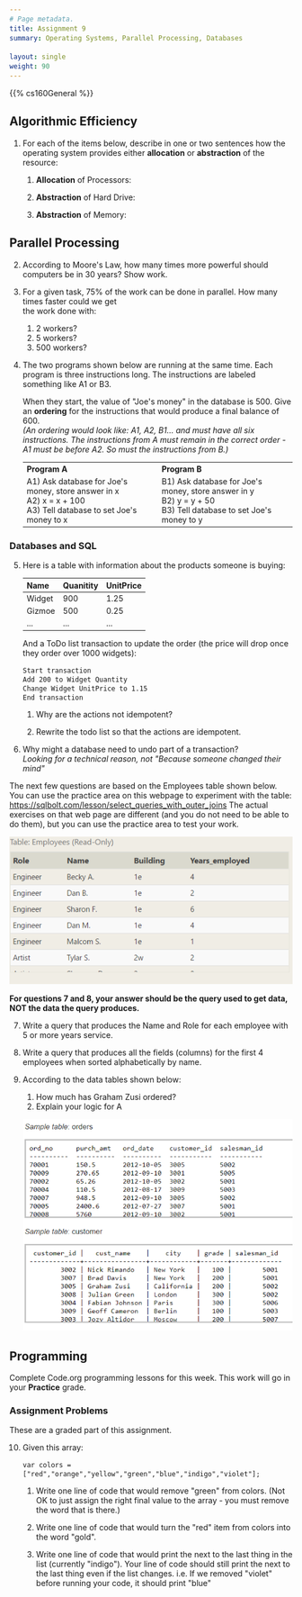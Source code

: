 ```yaml
---
# Page metadata.
title: Assignment 9
summary: Operating Systems, Parallel Processing, Databases

layout: single
weight: 90
---
```


{{% cs160General %}}

## Algorithmic Efficiency

1. For each of the items below, describe in one or two sentences how the operating system provides
either **allocation** or **abstraction** of the resource:
    1. **Allocation** of Processors:

    1. **Abstraction** of Hard Drive:

    1. **Abstraction** of Memory:

## Parallel Processing

2. According to Moore's Law, how many times more powerful should computers be in 30 years? Show work.

1. For a given task, 75% of the work can be done in parallel. How many times faster could we get\
the work done with:
    1. 2 workers?
    1. 5 workers?
    1. 500 workers?

1. The two programs shown below are running at the same time. Each program is three instructions
long. The instructions are labeled something like A1 or B3.  

    When they start, the value of "Joe's
    money" in the database is 500. Give an **ordering** for the instructions
    that would produce a final balance of 600.  
    *(An ordering would look like: A1, A2, B1… and must have all six instructions. The instructions from
    A must remain in the correct order - A1 must be before A2. So must the instructions from B.)*

    <table>
    <tr><th>Program A</th><th>Program B</th></tr>
    <tr><td>
    A1) Ask database for Joe's money, store answer in x<br>
    A2) x = x + 100<br>
    A3) Tell database to set Joe's money to x<br>
    </td>
    <td>
    B1) Ask database for Joe's money, store answer in y<br>
    B2) y = y + 50<br>
    B3) Tell database to set Joe's money to y<br>
    </td></tr>
    </table>

### Databases and SQL

5.  Here is a table with information about the products someone is buying:

    | Name | Quanitity | UnitPrice   |
    |-  |-  |-  |
    | Widget | 900 | 1.25   |
    | Gizmoe | 500 | 0.25   |
    | ... | ... | ...  |

    And a ToDo list transaction to update the order (the price will drop once they order
over 1000 widgets):

        Start transaction
        Add 200 to Widget Quantity
        Change Widget UnitPrice to 1.15
        End transaction

    1. Why are the actions not idempotent?

    1. Rewrite the todo list so that the actions are idempotent.

1. Why might a database need to undo part of a transaction?  
*Looking for a technical reason, not "Because someone changed their mind"*


The next few questions are based on the Employees table shown below. You can use the practice
area on this webpage to experiment with the table: https://sqlbolt.com/lesson/select_queries_with_outer_joins 
The actual exercises on that web page are different (and you do not need to be able to do them),
but you can use the practice area to test your work.

![Employees table](table1.png)

**For questions 7 and 8, your answer should be the query used to get data, NOT the data the query produces.**

7. Write a query that produces the Name and Role for each employee with 5 or more years service.

8. Write a query that produces all the fields (columns) for the first 4 employees when sorted
alphabetically by name.

9. According to the data tables shown below: 
    1. How much has Graham Zusi ordered?
    1. Explain your logic for A

    ![Sales and customers tables](tables2.png)

## Programming

Complete Code.org programming lessons for this week. This work will go in your
**Practice** grade.

### Assignment Problems

These are a graded part of this assignment.

10. Given this array:

        var colors = ["red","orange","yellow","green","blue","indigo","violet"];

    1. Write one line of code that would remove "green" from colors.
    (Not OK to just assign the right final value to the array - you must remove the word that is there.)

    1. Write one line of code that would turn the "red" item from colors into the word "gold".

    1. Write one line of code that would print the next to the last thing in the list (currently "indigo").
    Your line of code should still print the next to the last thing even if the list changes.
    i.e. If we removed "violet" before running your code, it should print "blue"
